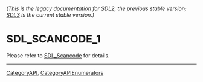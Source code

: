 ###### (This is the legacy documentation for SDL2, the previous stable version; [SDL3](https://wiki.libsdl.org/SDL3/) is the current stable version.)
# SDL_SCANCODE_1

Please refer to [SDL_Scancode](SDL_Scancode) for details.

----
[CategoryAPI](CategoryAPI), [CategoryAPIEnumerators](CategoryAPIEnumerators)

